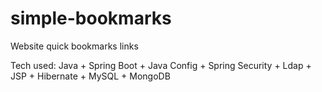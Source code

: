 # simple-bookmarks
Website quick bookmarks links

Tech used:
Java + Spring Boot + Java Config + Spring Security + Ldap + JSP + Hibernate + MySQL + MongoDB
